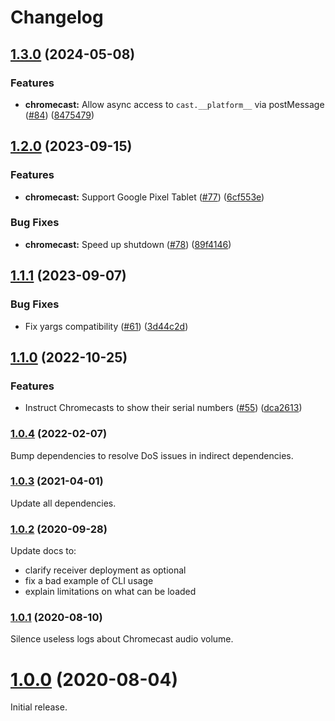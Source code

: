 # Changelog

## [1.3.0](https://github.com/shaka-project/generic-webdriver-server/compare/chromecast-webdriver-server-v1.2.0...chromecast-webdriver-server-v1.3.0) (2024-05-08)


### Features

* **chromecast:** Allow async access to `cast.__platform__` via postMessage ([#84](https://github.com/shaka-project/generic-webdriver-server/issues/84)) ([8475479](https://github.com/shaka-project/generic-webdriver-server/commit/8475479f665c182b9beb184ceffd46bddcc6f052))

## [1.2.0](https://github.com/shaka-project/generic-webdriver-server/compare/chromecast-webdriver-server-v1.1.1...chromecast-webdriver-server-v1.2.0) (2023-09-15)


### Features

* **chromecast:** Support Google Pixel Tablet ([#77](https://github.com/shaka-project/generic-webdriver-server/issues/77)) ([6cf553e](https://github.com/shaka-project/generic-webdriver-server/commit/6cf553ed90fd7c4fe73e7faba2be295455eaeb8a))


### Bug Fixes

* **chromecast:** Speed up shutdown ([#78](https://github.com/shaka-project/generic-webdriver-server/issues/78)) ([89f4146](https://github.com/shaka-project/generic-webdriver-server/commit/89f4146d599bda3e93ac83a2d45c1dcb2da6a4e8))

## [1.1.1](https://github.com/shaka-project/generic-webdriver-server/compare/chromecast-webdriver-server-v1.1.0...chromecast-webdriver-server-v1.1.1) (2023-09-07)


### Bug Fixes

* Fix yargs compatibility ([#61](https://github.com/shaka-project/generic-webdriver-server/issues/61)) ([3d44c2d](https://github.com/shaka-project/generic-webdriver-server/commit/3d44c2d52e5b992d220323b425b1d6229bc3675b))

## [1.1.0](https://github.com/shaka-project/generic-webdriver-server/compare/chromecast-webdriver-server-v1.0.4...chromecast-webdriver-server-v1.1.0) (2022-10-25)


### Features

* Instruct Chromecasts to show their serial numbers ([#55](https://github.com/shaka-project/generic-webdriver-server/issues/55)) ([dca2613](https://github.com/shaka-project/generic-webdriver-server/commit/dca2613bca83de4f7d70737d32f41010887a7629))

### [1.0.4](https://github.com/shaka-project/generic-webdriver-server/compare/chromecast-webdriver-server-v1.0.3...chromecast-webdriver-server-v1.0.4) (2022-02-07)

Bump dependencies to resolve DoS issues in indirect dependencies.

### [1.0.3](https://github.com/shaka-project/generic-webdriver-server/compare/chromecast-webdriver-server-v1.0.2...chromecast-webdriver-server-v1.0.3) (2021-04-01)

Update all dependencies.

### [1.0.2](https://github.com/shaka-project/generic-webdriver-server/compare/chromecast-webdriver-server-v1.0.1...chromecast-webdriver-server-v1.0.2) (2020-09-28)

Update docs to:
 - clarify receiver deployment as optional
 - fix a bad example of CLI usage
 - explain limitations on what can be loaded

### [1.0.1](https://github.com/shaka-project/generic-webdriver-server/compare/chromecast-webdriver-server-v1.0.0...chromecast-webdriver-server-v1.0.1) (2020-08-10)

Silence useless logs about Chromecast audio volume.

# [1.0.0](https://github.com/shaka-project/generic-webdriver-server/commit/72100d7dffb4997d47360d5f0d81ae1409d6200b) (2020-08-04)

Initial release.
